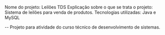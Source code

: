 Nome do projeto: Leilões TDS
Explicação sobre o que se trata o projeto: Sistema de leilões para venda de produtos.
Tecnologias utilizadas: Java e MySQL

-- Projeto para atividade do curso técnico de desenvolvimento de sistemas.
